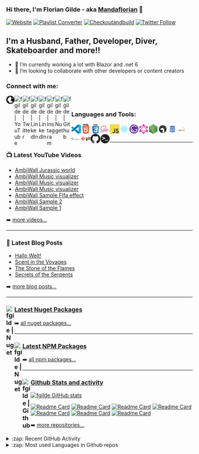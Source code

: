 ### Hi there, I'm Florian Gilde - aka [Mandaflorian][website] 👋 

[![Website](https://img.shields.io/website?label=gilde.org&style=for-the-badge&url=http%3A%2F%2Fgilde.org)](http://gilde.org)
[![Playlist Converter](https://img.shields.io/website?label=playlistconverter.de&style=for-the-badge&url=https%3A%2F%2Fplaylistconverter.de)](https://playlistconverter.de)
[![Checkoutandbuild](https://img.shields.io/website?label=checkoutandbuild&style=for-the-badge&url=https%3A%2F%2Fcheckoutandbuild.azurewebsites.net)](https://checkoutandbuild.azurewebsites.net)
[![Twitter Follow](https://img.shields.io/twitter/follow/fgilde?color=1DA1F2&logo=twitter&style=for-the-badge)](https://twitter.com/intent/follow?original_referer=https%3A%2F%2Fgithub.com%2Ffgilde&screen_name=fgilde)

## I'm a Husband, Father, Developer, Diver, Skateboarder and more!!

- 🌱 I’m currently working a lot with Blazor and .net 6
- 👯 I’m looking to collaborate with other developers or content creators

### Connect with me:

[<img align="left" alt="gilde.org" width="22px" src="https://raw.githubusercontent.com/iconic/open-iconic/master/svg/globe.svg" />][website]
[<img align="left" alt="fgilde | YouTube" width="22px" src="https://cdn.jsdelivr.net/npm/simple-icons@v3/icons/youtube.svg" />][youtube]
[<img align="left" alt="fgilde | Twitter" width="22px" src="https://cdn.jsdelivr.net/npm/simple-icons@v3/icons/twitter.svg" />][twitter]
[<img align="left" alt="fgilde | LinkedIn" width="22px" src="https://cdn.jsdelivr.net/npm/simple-icons@v3/icons/linkedin.svg" />][linkedin]
[<img align="left" alt="fgilde | LinkedIn" width="22px" src="https://cdn.jsdelivr.net/npm/simple-icons@v3/icons/xing.svg" />][xing]
[<img align="left" alt="fgilde | Instagram" width="22px" src="https://cdn.jsdelivr.net/npm/simple-icons@v3/icons/instagram.svg" />][instagram]
[<img align="left" alt="fgilde | Nuget" width="22px" src="https://cdn.jsdelivr.net/npm/simple-icons@v3/icons/nuget.svg" />][nuget]
[<img align="left" alt="fgilde | Github" width="22px" src="https://cdn.jsdelivr.net/npm/simple-icons@v3/icons/github.svg" />][github]
<br />

### Languages and Tools:

[<img align="left" alt="Visual Studio Code" width="26px" src="https://raw.githubusercontent.com/github/explore/80688e429a7d4ef2fca1e82350fe8e3517d3494d/topics/visual-studio-code/visual-studio-code.png" />][website]

[<img align="left" alt="HTML5" width="26px" src="https://raw.githubusercontent.com/github/explore/80688e429a7d4ef2fca1e82350fe8e3517d3494d/topics/html/html.png" />][website]
[<img align="left" alt="CSS3" width="26px" src="https://raw.githubusercontent.com/github/explore/80688e429a7d4ef2fca1e82350fe8e3517d3494d/topics/css/css.png" />][website]
[<img align="left" alt="Sass" width="26px" src="https://raw.githubusercontent.com/github/explore/80688e429a7d4ef2fca1e82350fe8e3517d3494d/topics/sass/sass.png" />][website]
[<img align="left" alt="JavaScript" width="26px" src="https://raw.githubusercontent.com/github/explore/80688e429a7d4ef2fca1e82350fe8e3517d3494d/topics/javascript/javascript.png" />][website]
[<img align="left" alt="React" width="26px" src="https://raw.githubusercontent.com/github/explore/80688e429a7d4ef2fca1e82350fe8e3517d3494d/topics/react/react.png" />][website]
[<img align="left" alt="Gatsby" width="26px" src="https://raw.githubusercontent.com/github/explore/e94815998e4e0713912fed477a1f346ec04c3da2/topics/gatsby/gatsby.png" />][website]
[<img align="left" alt="GraphQL" width="26px" src="https://raw.githubusercontent.com/github/explore/80688e429a7d4ef2fca1e82350fe8e3517d3494d/topics/graphql/graphql.png" />][website]
[<img align="left" alt="Node.js" width="26px" src="https://raw.githubusercontent.com/github/explore/80688e429a7d4ef2fca1e82350fe8e3517d3494d/topics/nodejs/nodejs.png" />][website]
[<img align="left" alt="Deno" width="26px" src="https://raw.githubusercontent.com/github/explore/361e2821e2dea67711cde99c9c40ed357061cf27/topics/deno/deno.png" />][website]
[<img align="left" alt="SQL" width="26px" src="https://raw.githubusercontent.com/github/explore/80688e429a7d4ef2fca1e82350fe8e3517d3494d/topics/sql/sql.png" />][website]
[<img align="left" alt="MySQL" width="26px" src="https://raw.githubusercontent.com/github/explore/80688e429a7d4ef2fca1e82350fe8e3517d3494d/topics/mysql/mysql.png" />][website]
[<img align="left" alt="MongoDB" width="26px" src="https://raw.githubusercontent.com/github/explore/80688e429a7d4ef2fca1e82350fe8e3517d3494d/topics/mongodb/mongodb.png" />][website]
[<img align="left" alt="Git" width="26px" src="https://raw.githubusercontent.com/github/explore/80688e429a7d4ef2fca1e82350fe8e3517d3494d/topics/git/git.png" />][website]
[<img align="left" alt="GitHub" width="26px" src="https://raw.githubusercontent.com/github/explore/78df643247d429f6cc873026c0622819ad797942/topics/github/github.png" />][github]
[<img align="left" alt="Terminal" width="26px" src="https://raw.githubusercontent.com/github/explore/80688e429a7d4ef2fca1e82350fe8e3517d3494d/topics/terminal/terminal.png" />][website]

<br />
<br />

---

### 📺 Latest YouTube Videos

<!-- YOUTUBE:START -->
- [AmbiWall Jurassic world](https://www.youtube.com/watch?v=2W2ROT-ArfM)
- [AmbiWall Music visualizer](https://www.youtube.com/watch?v=ozc5UuKM-zg)
- [AmbiWall Music visualizer](https://www.youtube.com/watch?v=DuZW2VFWxQs)
- [AmbiWall Music visualizer](https://www.youtube.com/watch?v=Y6_CdDy4R8c)
- [AmbiWall Sample Fifa effect](https://www.youtube.com/watch?v=jiHj_XcoRrk)
- [AmbiWall Sample 2](https://www.youtube.com/watch?v=JhQFlL-AuIA)
- [AmbiWall Sample 1](https://www.youtube.com/watch?v=Xo5VpuMKPO4)
<!-- YOUTUBE:END -->

➡️ [more videos...][youtube]

---

### 📕 Latest Blog Posts

<!-- BLOG-POST-LIST:START -->
- [Hallo Welt!](http://gilde.org/hallo-welt/)
- [Scent in the Voyages](http://gilde.org/scent-in-the-voyages/)
- [The Stone of the Flames](http://gilde.org/the-stone-of-the-flames/)
- [Secrets of the Serpents](http://gilde.org/secrets-of-the-serpents/)
<!-- BLOG-POST-LIST:END -->

➡️ [more blog posts...][website]

---

### [<img align="left" alt="fgilde | Nuget" width="22px" src="https://cdn.jsdelivr.net/npm/simple-icons@v3/icons/nuget.svg" />][nuget] [Latest Nuget Packages][nuget]

<!-- NUGET:START -->

<!-- NUGET:END -->

➡️ [all nuget packages...][nuget]

---

### [<img align="left" alt="fgilde | Nuget" width="22px" src="https://cdn.jsdelivr.net/npm/simple-icons@v3/icons/npm.svg" />][npm] [Latest NPM Packages][npm]

<!-- NPM:START -->

<!-- NPM:END -->

➡️ [all npm packages...][npm]


---
### [<img align="left" alt="fgilde | Github" width="22px" src="https://cdn.jsdelivr.net/npm/simple-icons@v3/icons/github.svg" />][github] [Github Stats and activity][github]
[![fgilde GitHub stats](https://github-readme-stats.vercel.app/api?username=fgilde&theme=dark)][github]
<!--
[![Readme Card](https://github-readme-stats.vercel.app/api/pin/?username=fgilde&repo=CleanArchitectureBaseBlazor&theme=dark)](https://github.com/fgilde/CleanArchitectureBaseBlazor)
-->
[![Readme Card](https://github-readme-stats.vercel.app/api/pin/?username=fgilde&repo=CleanArchitectureBase&theme=dark)](https://github.com/fgilde/CleanArchitectureBase)
[![Readme Card](https://github-readme-stats.vercel.app/api/pin/?username=fgilde&repo=Nextended&theme=dark)](https://github.com/fgilde/Nextended)
[![Readme Card](https://github-readme-stats.vercel.app/api/pin/?username=fgilde&repo=Checkoutandbuild&theme=dark)](https://github.com/fgilde/checkoutandbuild)
[![Readme Card](https://github-readme-stats.vercel.app/api/pin/?username=fgilde&repo=BeamerStreamer&theme=dark)](https://github.com/fgilde/BeamerStreamer)
[![Readme Card](https://github-readme-stats.vercel.app/api/pin/?username=fgilde&repo=ResourceTranslator.CLI&theme=dark)](https://github.com/fgilde/ResourceTranslator.CLI)
[![Readme Card](https://github-readme-stats.vercel.app/api/pin/?username=fgilde&repo=BlazorJS&theme=dark)](https://github.com/fgilde/BlazorJS)
[![Readme Card](https://github-readme-stats.vercel.app/api/pin/?username=fgilde&repo=MudBlazor.Extensions&theme=dark)](https://github.com/fgilde/MudBlazor.Extensions)

➡️ [more repositories...](https://github.com/fgilde?tab=repositories)

<details>
  <summary>:zap: Recent GitHub Activity</summary>
  
<!--START_SECTION:activity-->

<!--END_SECTION:activity-->

</details>

<details>
  <summary>:zap: Most used Languages in Github repos</summary>
  
  [![Top Langs](https://github-readme-stats.vercel.app/api/top-langs/?username=fgilde&hide=html&theme=dark&langs_count=8)](https://github.com/fgilde/github-readme-stats)

</details>

[nuget]: https://www.nuget.org/profiles/fgilde
[npm]: https://www.npmjs.com/~fgilde
[devto]: https://dev.to/fgilde
[coab]: https://checkoutandbuild.azurewebsites.net/
[website]: http://gilde.org/
[github]: https://github.com/fgilde/
[course]: http://vsCodeHero.com
[twitter]: https://twitter.com/g1lde
[youtube]: https://www.youtube.com/channel/UCXT5-iCTs2GZVINjJsVZjQw
[instagram]: https://www.instagram.com/__mandaflorian__/
[linkedin]: https://www.linkedin.com/in/florian-gilde/
[xing]: https://www.xing.com/profile/Florian_Gilde/
[webdevplaylist]: https://www.youtube.com/playlist?list=PLBYr9NRg2hLvSuW-5CBOpHWtnxnw5XsMp
